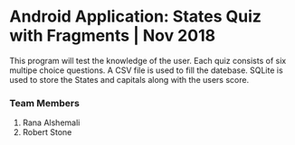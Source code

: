 # Android Application: States Quiz with Fragments | Nov 2018
This program will test the knowledge of the user. Each quiz consists of six multipe choice questions. A CSV file is used to fill the datebase. SQLite is used to store the States and capitals along with the users score.



### Team Members
1. Rana Alshemali
2. Robert Stone
